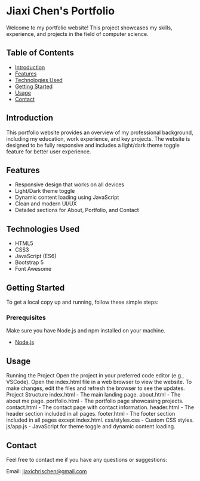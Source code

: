 # Jiaxi Chen's Portfolio

Welcome to my portfolio website! This project showcases my skills, experience, and projects in the field of computer science.

## Table of Contents

- [Introduction](#introduction)
- [Features](#features)
- [Technologies Used](#technologies-used)
- [Getting Started](#getting-started)
- [Usage](#usage)
- [Contact](#contact)

## Introduction

This portfolio website provides an overview of my professional background, including my education, work experience, and key projects. The website is designed to be fully responsive and includes a light/dark theme toggle feature for better user experience.

## Features

- Responsive design that works on all devices
- Light/Dark theme toggle
- Dynamic content loading using JavaScript
- Clean and modern UI/UX
- Detailed sections for About, Portfolio, and Contact

## Technologies Used

- HTML5
- CSS3
- JavaScript (ES6)
- Bootstrap 5
- Font Awesome

## Getting Started

To get a local copy up and running, follow these simple steps:

### Prerequisites

Make sure you have Node.js and npm installed on your machine.

- [Node.js](https://nodejs.org/)

## Usage
Running the Project
Open the project in your preferred code editor (e.g., VSCode).
Open the index.html file in a web browser to view the website.
To make changes, edit the files and refresh the browser to see the updates.
Project Structure
index.html - The main landing page.
about.html - The about me page.
portfolio.html - The portfolio page showcasing projects.
contact.html - The contact page with contact information.
header.html - The header section included in all pages.
footer.html - The footer section included in all pages except index.html.
css/styles.css - Custom CSS styles.
js/app.js - JavaScript for theme toggle and dynamic content loading.

## Contact
Feel free to contact me if you have any questions or suggestions:

Email: jiaxichrischen@gmail.com
